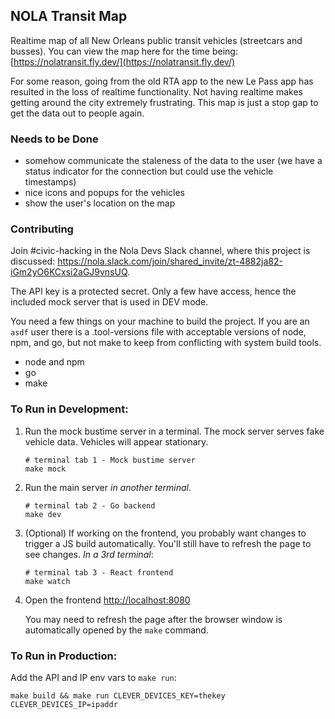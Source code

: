 ## NOLA Transit Map

Realtime map of all New Orleans public transit vehicles (streetcars and busses). You can view the map here for the time being: [https://nolatransit.fly.dev/](https://nolatransit.fly.dev/)

For some reason, going from the old RTA app to the new Le Pass app has resulted in the loss of realtime functionality. Not having realtime makes
getting around the city extremely frustrating. This map is just a stop gap to get the data out to people again.

### Needs to be Done

* somehow communicate the staleness of the data to the user (we have a status indicator for the connection but could use the vehicle timestamps)
* nice icons and popups for the vehicles
* show the user's location on the map

### Contributing

Join #civic-hacking in the Nola Devs Slack channel, where this project is discussed: https://nola.slack.com/join/shared_invite/zt-4882ja82-iGm2yO6KCxsi2aGJ9vnsUQ.

The API key is a protected secret. Only a few have access, hence the included mock server that is used in DEV mode.

You need a few things on your machine to build the project. If you are an `asdf` user there is a .tool-versions file with acceptable versions of node, npm, and go, but not make to keep from conflicting with system build tools.

* node and npm
* go
* make

### To Run in Development:

1. Run the mock bustime server in a terminal. The mock server serves fake vehicle data. Vehicles will appear stationary.
    ```
    # terminal tab 1 - Mock bustime server
    make mock
    ```

2. Run the main server _in another terminal_.
    ```
    # terminal tab 2 - Go backend
    make dev
    ```

3. (Optional) If working on the frontend, you probably want changes to trigger a JS build automatically. You'll still have to refresh the page to see changes. 
_In a 3rd terminal_:
    ```
    # terminal tab 3 - React frontend
    make watch
    ```

4. Open the frontend [http://localhost:8080](http://localhost:8080)

    You may need to refresh the page after the browser window is automatically opened by the `make` command.

### To Run in Production:

Add the API and IP env vars to `make run`:
```
make build && make run CLEVER_DEVICES_KEY=thekey CLEVER_DEVICES_IP=ipaddr
```